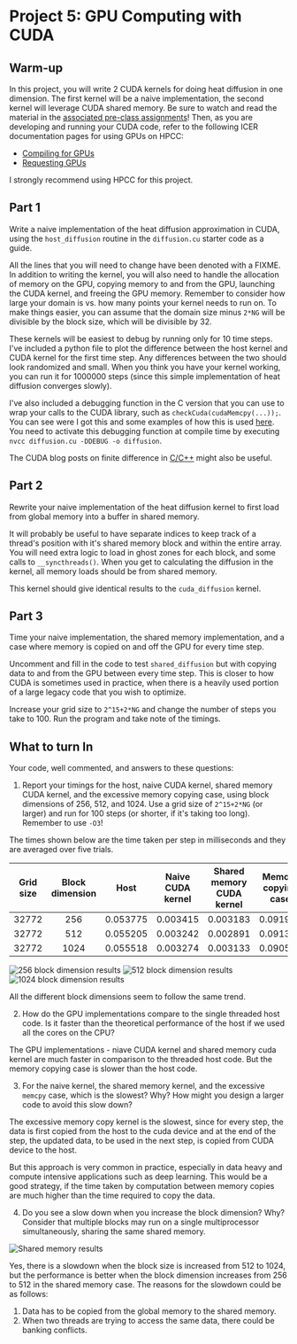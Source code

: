# Project 5: GPU Computing with CUDA

## Warm-up

In this project,  you will write 2 CUDA kernels for doing heat diffusion in one
dimension. The first kernel will be a naive implementation, the second kernel
will leverage CUDA shared memory. Be sure to watch and read the material in the [associated pre-class assignments](../schedule.md)! Then, as you are developing and running your CUDA code, refer to the following ICER documentation pages for using GPUs on HPCC:

- [Compiling for GPUs](https://docs.icer.msu.edu/Compiling_for_GPUs/)
- [Requesting GPUs](https://docs.icer.msu.edu/Requesting_GPUs/)

I strongly recommend using HPCC for this project.

## Part 1

Write a naive implementation of the heat diffusion approximation in
CUDA, using the `host_diffusion` routine in the `diffusion.cu` starter code  as a guide.

All the lines that you will need to change have been denoted with a FIXME. In
addition to writing the kernel, you will also need to handle the allocation of
memory on the GPU, copying memory to and from the GPU, launching the CUDA
kernel, and freeing the GPU memory. Remember to consider how large your domain
is vs. how many points your kernel needs to run on. To make things easier, you
can assume that the domain size minus `2*NG` will be divisible by the block
size, which will be divisible by 32.

These kernels will be easiest to debug by running only for 10 time steps. I've
included a python file to plot the difference between the host kernel and CUDA
kernel for the first time step. Any differences between the two should look
randomized and small. When you think you have your kernel working, you can run
it for 1000000 steps (since this simple implementation of heat diffusion
converges slowly).

I've also included a debugging function in the C version that you can use to
wrap your calls to the CUDA library, such as `checkCuda(cudaMemcpy(...));`. You
can see were I got this and some examples of how this is used
[here](https://github.com/parallel-forall/code-samples/blob/master/series/cuda-cpp/finite-difference/finite-difference.cu).
You need to activate this debugging function at compile time by executing 
`nvcc diffusion.cu -DDEBUG -o diffusion`.

The CUDA blog posts on finite difference in
[C/C++](https://devblogs.nvidia.com/finite-difference-methods-cuda-cc-part-1/)
might also be useful.

## Part 2

Rewrite your naive implementation of the heat diffusion kernel to first load
from global memory into a buffer in shared memory.

It will probably be useful to have separate indices to keep track of a thread's
position with it's shared memory block and within the entire array. You will
need extra logic to load in ghost zones for each block, and some calls to
`__syncthreads()`. When you get to calculating the diffusion in the kernel, all
memory loads should be from shared memory.

This kernel should give identical results to the `cuda_diffusion` kernel.

## Part 3

Time your naive implementation, the shared memory implementation, and a case
where memory is copied on and off the GPU for every time step.

Uncomment and fill in the code to test `shared_diffusion` but with copying data
to and from the GPU between every time step. This is closer to how CUDA is
sometimes used in practice, when there is a heavily used portion of a large
legacy code that you wish to optimize.

Increase your grid size to `2^15+2*NG` and change the number of steps you take
to 100. Run the program and take note of the timings. 

## What to turn In

Your code, well commented, and answers to these questions:

1. Report your timings for the host, naive CUDA kernel, shared memory CUDA kernel,
and the excessive memory copying case, using block dimensions of 256, 512,
and 1024. Use a grid size of `2^15+2*NG` (or larger) and run for 100 steps (or
shorter, if it's taking too long). Remember to use `-O3`! 

The times shown below are the time taken per step in milliseconds and they are averaged over five trials.

| Grid size | Block dimension | Host | Naive CUDA kernel | Shared memory CUDA kernel | Memory copying case |
|:----------:|:----------:|:----------:|:----------:|:----------:|:----------:|
| 32772 | 256 | 0.053775 | 0.003415 | 0.003183 | 0.091907 |
| 32772 | 512 | 0.055205 | 0.003242 | 0.002891 | 0.091322 |
| 32772 | 1024 | 0.055518 | 0.003274 | 0.003133 | 0.090563 |

![256 block dimension results](256.png)
![512 block dimension results](512.png)
![1024 block dimension results](1024.png)

All the different block dimensions seem to follow the same trend.

2. How do the GPU implementations compare to the single threaded host code. Is it
faster than the theoretical performance of the host if we used all the cores on
the CPU?

The GPU implementations - niave CUDA kernel and shared memory cuda kernel are much faster in comparison to the threaded host code. But the memory copying case is slower than the host code.

3. For the naive kernel, the shared memory kernel, and the excessive `memcpy` case,
which is the slowest? Why? How might you design a larger code to avoid this slow down?

The excessive memory copy kernel is the slowest, since for every step, the data is first copied from the host to the cuda device and at the end of the step, the updated data, to be used in the next step, is copied from CUDA device to the host. 

But this approach is very common in practice, especially in data heavy and compute intensive applications such as deep learning. This would be a good strategy, if the time taken by computation between memory copies are much higher than the time required to copy the data.

4. Do you see a slow down when you increase the block dimension? Why? Consider
that multiple blocks may run on a single multiprocessor simultaneously, sharing
the same shared memory.

![Shared memory results](shared_memory.png)

Yes, there is a slowdown when the block size is increased from 512 to 1024, but the performance is better when the block dimension increases from 256 to 512 in the shared memory case. The reasons for the slowdown could be as follows:

1. Data has to be copied from the global memory to the shared memory.
2. When two threads are trying to access the same data, there could be banking conflicts.
